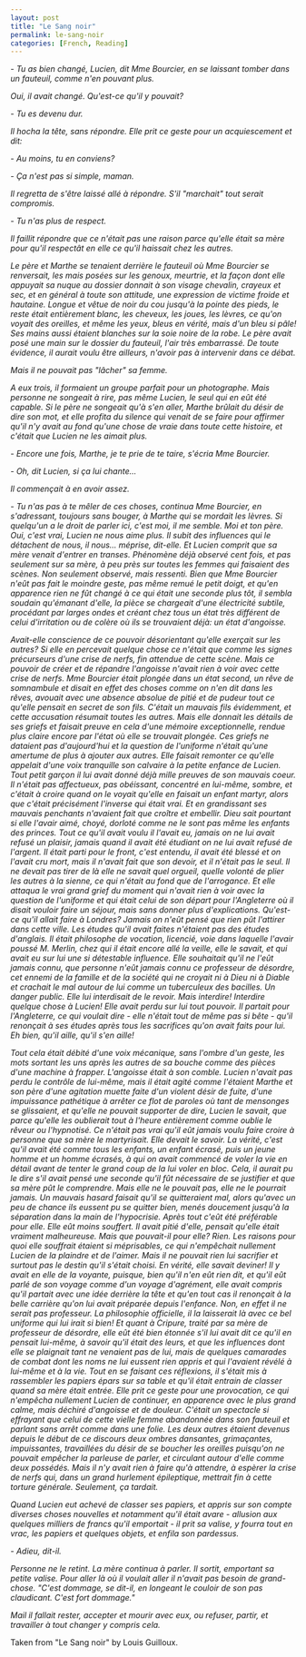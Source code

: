 ```yaml
---
layout: post
title: "Le Sang noir"
permalink: le-sang-noir
categories: [French, Reading]
---
```


 *- Tu as bien changé, Lucien, dit Mme Bourcier, en se laissant tomber
   dans un fauteuil, comme n'en pouvant plus.*

*Oui, il avait changé. Qu'est-ce qu'il y pouvait?*

 *- Tu es devenu dur.*

*Il hocha la tête, sans répondre. Elle prit ce geste pour un
acquiescement et dit:*

 *- Au moins, tu en conviens?*

 *- Ça n'est pas si simple, maman.*

*Il regretta de s'être laissé allé à répondre. S'il "marchait" tout
serait compromis.*

 *- Tu n'as plus de respect.*

*Il faillit répondre que ce n'était pas une raison parce qu'elle était sa
mère pour qu'il respectât en elle ce qu'il haissait chez les autres.*

*Le père et Marthe se tenaient derrière le fauteuil où Mme Bourcier se
renversait, les mais posées sur les genoux, meurtrie, et la façon dont
elle appuyait sa nuque au dossier donnait à son visage chevalin, crayeux
et sec, et en général à toute son attitude, une expression de victime
froide et hautaine. Longue et vêtue de noir du cou jusqu'à la pointe des
pieds, le reste était entièrement blanc, les cheveux, les joues, les
lèvres, ce qu'on voyait des oreilles, et même les yeux, bleus en vérité,
mais d'un bleu si pâle! Ses mains aussi étaient blanches sur la soie
noire de la robe. Le père avait posé une main sur le dossier du
fauteuil, l'air très embarrassé. De toute évidence, il aurait voulu être
ailleurs, n'avoir pas à intervenir dans ce débat.*

*Mais il ne pouvait pas "lâcher" sa femme.*

*A eux trois, il formaient un groupe parfait pour un photographe. Mais
personne ne songeait à rire, pas même Lucien, le seul qui en eût été
capable. Si le père ne songeait qu'à s'en aller, Marthe brûlait du désir
de dire son mot, et elle profita du silence qui venait de se faire pour
affirmer qu'il n'y avait au fond qu'une chose de vraie dans toute cette
histoire, et c'était que Lucien ne les aimait plus.*

 *- Encore une fois, Marthe, je te prie de te taire, s'écria Mme
   Bourcier.*

 *- Oh, dit Lucien, si ça lui chante...*

*Il commençait à en avoir assez.*

 *- Tu n'as pas à te mêler de ces choses, continua Mme Bourcier, en
   s'adressant, toujours sans bouger, à Marthe qui se mordait les
lèvres. Si quelqu'un a le droit de parler ici, c'est moi, il me semble.
Moi et ton père. Oui, c'est vrai, Lucien ne nous aime plus. Il subit des
influences qui le détachent de nous, il nous... méprise, dit-elle. Et
Lucien comprit que sa mère venait d'entrer en transes. Phénomène déjà
observé cent fois, et pas seulement sur sa mère, à peu près sur toutes
les femmes qui faisaient des scènes. Non seulement observé, mais
ressenti. Bien que Mme Bourcier n'eût pas fait le moindre geste, pas même
remué le petit doigt, et qu'en apparence rien ne fût changé à ce qui
était une seconde plus tôt, il sembla soudain qu'émanant d'elle, la
pièce se chargeait d'une électricité subtile, procédant par larges
ondes et créant chez tous un état très différent de celui d'irritation
ou de colère où ils se trouvaient déjà: un état d'angoisse.*

*Avait-elle conscience de ce pouvoir désorientant qu'elle exerçait sur
les autres? Si elle en percevait quelque chose ce n'était que comme les
signes précurseurs d'une crise de nerfs, fin attendue de cette scène.
Mais ce pouvoir de créer et de répandre l'angoisse n'avait rien à voir
avec cette crise de nerfs. Mme Bourcier était plongée dans un état
second, un rêve de somnambule et disait en effet des choses comme on
n'en dit dans les rêves, avouait avec une absence absolue de pitié et de
pudeur tout ce qu'elle pensait en secret de son fils. C'était un mauvais
fils évidemment, et cette accusation résumait toutes les autres. Mais
elle donnait les détails de ses griefs et faisait preuve en cela d'une
mémoire exceptionnelle, rendue plus claire encore par l'état où elle se
trouvait plongée. Ces griefs ne dataient pas d'aujourd'hui et la
question de l'uniforme n'était qu'une amertume de plus à ajouter aux
autres. Elle faisait remonter ce qu'elle appelait d'une voix tranquille
son calvaire à la petite enfance de Lucien. Tout petit garçon il lui
avait donné déjà mille preuves de son mauvais coeur. Il n'était pas
affectueux, pas obéissant, concentré en lui-même, sombre, et c'était à
croire quand on le voyait qu'elle en faisait un enfant martyr, alors
que c'était précisément l'inverse qui était vrai. Et en grandissant ses
mauvais penchants n'avaient fait que croître et embellir. Dieu sait
pourtant si elle l'avair aimé, choyé, dorloté comme ne le sont pas même
les enfants des princes. Tout ce qu'il avait voulu il l'avait eu, jamais
on ne lui avait refusé un plaisir, jamais quand il avait été étudiant
on ne lui avait refusé de l'argent. Il était parti pour le front, c'est
entendu, il avait été blessé et on l'avait cru mort, mais il n'avait
fait que son devoir, et il n'était pas le seul. Il ne devait pas tirer
de là elle ne savait quel orgueil, quelle volonté de plier les autres à
la sienne, ce qui n'était au fond que de l'arrogance. Et elle attaqua le
vrai grand grief du moment qui n'avait rien à voir avec la question de
l'uniforme et qui était celui de son départ pour l'Angleterre où il
disait vouloir faire un séjour, mais sans donner plus d'explications.
Qu'est-ce qu'il allait faire à Londres? Jamais on n'eût pensé que rien
pût l'attirer dans cette ville. Les études qu'il avait faites n'étaient
pas des études d'anglais. Il était philosophe de vocation, licencié,
voie dans laquelle l'avair poussé M. Merlin, chez qui il était encore
allé la veille, elle le savait, et qui avait eu sur lui une si
détestable influence. Elle souhaitait qu'il ne l'eût jamais connu, que
personne n'eût jamais connu ce professeur de désordre, cet ennemi de la
famille et de la société qui ne croyait ni à Dieu ni à Diable et
crachait le mal autour de lui comme un tuberculeux des bacilles. Un
danger public. Elle lui interdisait de le revoir. Mais interdire!
Interdire quelque chose à Lucien! Elle avait perdu sur lui tout pouvoir.
Il partait pour l'Angleterre, ce qui voulait dire - elle n'était tout de
même pas si bête - qu'il renonçait à ses études après tous les
sacrifices qu'on avait faits pour lui. Eh bien, qu'il aille, qu'il s'en
aille!*

*Tout cela était débité d'une voix mécanique, sans l'ombre d'un geste,
les mots sortant les uns après les autres de sa bouche comme des pièces
d'une machine à frapper. L'angoisse était à son comble. Lucien n'avait
pas perdu le contrôle de lui-même, mais il était agité comme l'étaient
Marthe et son père d'une agitation muette faite d'un violent désir de
fuite, d'une impuissance pathétique à arrêter ce flot de paroles où tant
de mensonges se glissaient, et qu'elle ne pouvait supporter de dire,
Lucien le savait, que parce qu'elle les oublierait tout à l'heure
entièrement comme oublie le rêveur ou l'hypnotisé. Ce n'était pas vrai
qu'il eût jamais voulu faire croire à personne que sa mère le
martyrisait. Elle devait le savoir. La vérité, c'est qu'il avait été
comme tous les enfants, un enfant écrasé, puis un jeune homme et un
homme écrasés, à qui on avait commencé de voler la vie en détail avant
de tenter le grand coup de la lui voler en bloc. Cela, il aurait pu le
dire s'il avait pensé une seconde qu'il fût nécessaire de se justifier
et que sa mère pût le comprendre. Mais elle ne le pouvait pas, elle ne
le pourrait jamais. Un mauvais hasard faisait qu'il se quitteraient mal,
alors qu'avec un peu de chance ils eussent pu se quitter bien, menés
doucement jusqu'à la séparation dans la main de l'hypocrisie. Après tout
c'eût été préférable pour elle. Elle eût moins souffert. Il avait pitié
d'elle, pensait qu'elle était vraiment malheureuse. Mais que pouvait-il
pour elle? Rien. Les raisons pour quoi elle souffrait étaient si
méprisables, ce qui n'empêchait nullement Lucien de la plaindre et de
l'aimer. Mais il ne pouvait rien lui sacrifier et surtout pas le destin
qu'il s'était choisi. En vérité, elle savait deviner! Il y avait en elle
de la voyante, puisque, bien qu'il n'en eût rien dit, et qu'il eût parlé
de son voyage comme d'un voyage d'agrément, elle avait compris qu'il
partait avec une idée derrière la tête et qu'en tout cas il renonçait à
la belle carrière qu'on lui avait préparée depuis l'enfance. Non, en
effet il ne serait pas professeur. La philosophie officielle, il la
laisserait là avec ce bel uniforme qui lui irait si bien! Et quant à
Cripure, traité par sa mère de professeur de désordre, elle eût été bien
étonnée s'il lui avait dit ce qu'il en pensait lui-même, à savoir qu'il
était des leurs, et que les influences dont elle se plaignait tant ne
venaient pas de lui, mais de quelques camarades de combat dont les noms
ne lui eussent rien appris et qui l'avaient révélé à lui-même et à la
vie. Tout en se faisant ces réflexions, il s'était mis à rassembler les
papiers épars sur sa table et qu'il était entrain de classer quand sa
mère était entrée. Elle prit ce geste pour une provocation, ce qui
n'empêcha nullement Lucien de continuer, en apparence avec le plus grand
calme, mais déchiré d'angoisse et de douleur. C'était un spectacle si
effrayant que celui de cette vielle femme abandonnée dans son fauteuil
et parlant sans arrêt comme dans une folie. Les deux autres étaient
devenus depuis le début de ce discours deux ombres dansantes,
grimaçantes, impuissantes, travaillées du désir de se boucher les
oreilles puisqu'on ne pouvait empêcher la parleuse de parler, et
circulant autour d'elle comme deux possédés. Mais il n'y avait rien à
faire qu'à attendre, à espèrer la crise de nerfs qui, dans un grand
hurlement épileptique, mettrait fin à cette torture générale. Seulement,
ça tardait.*

*Quand Lucien eut achevé de classer ses papiers, et appris sur son compte
diverses choses nouvelles et notamment qu'il était avare - allusion aux
quelques milliers de francs qu'il emportait - il prit sa valise, y
fourra tout en vrac, les papiers et quelques objets, et enfila son
pardessus.*

 *- Adieu, dit-il.*

*Personne ne le retint. La mère continua à parler. Il sortit, emportant
sa petite valise. Pour aller là où il voulait aller il n'avait pas
besoin de grand-chose. "C'est dommage, se dit-il, en longeant le couloir
de son pas claudicant. C'est fort dommage."*

*Mail il fallait rester, accepter et mourir avec eux, ou refuser, partir,
et travailler à tout changer y compris cela.*

Taken from "Le Sang noir" by Louis Guilloux.


